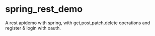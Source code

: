 # spring_rest_demo
A rest apidemo with spring, with get,post,patch,delete operations and register & login with oauth.
